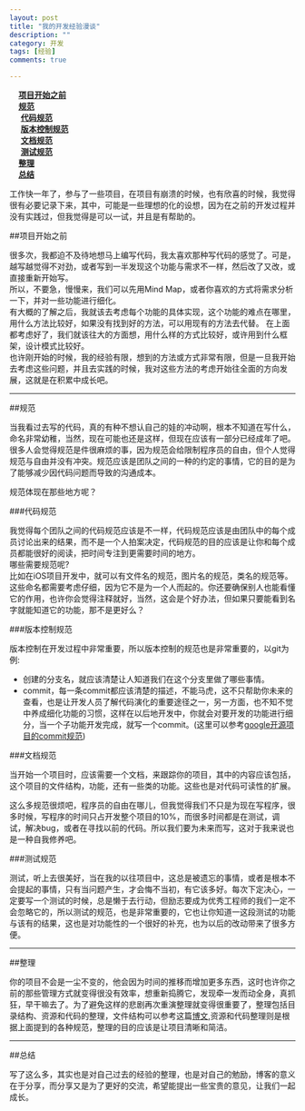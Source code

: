 ```yaml
---
layout: post  
title: "我的开发经验漫谈"  
description: ""  
category: 开发  
tags: [经验]
comments: true   

---
```


&nbsp;&nbsp;&nbsp;&nbsp;[**项目开始之前**](#begin)       
&nbsp;&nbsp;&nbsp;&nbsp;[**规范**](#specification)  
&nbsp;&nbsp;&nbsp;&nbsp;&nbsp;[**代码规范**](#code_specification)  
&nbsp;&nbsp;&nbsp;&nbsp;&nbsp;[**版本控制规范**](#version_specification)  
&nbsp;&nbsp;&nbsp;&nbsp;&nbsp;[**文档规范**](#document_specification)  
&nbsp;&nbsp;&nbsp;&nbsp;&nbsp;[**测试规范**](#test_specification)  
&nbsp;&nbsp;&nbsp;&nbsp;[**整理**](#tidy)  
&nbsp;&nbsp;&nbsp;&nbsp;[**总结**](#summary)  


工作快一年了，参与了一些项目，在项目有崩溃的时候，也有欣喜的时候，我觉得很有必要记录下来，其中，可能是一些理想的化的设想，因为在之前的开发过程并没有实践过，但我觉得是可以一试，并且是有帮助的。


<a id='begin' name='begin'> </a>

##项目开始之前

很多次，我都迫不及待地想马上编写代码，我太喜欢那种写代码的感觉了。可是，越写越觉得不对劲，或者写到一半发现这个功能与需求不一样，然后改了又改，或直接重新开始写。  
所以，不要急，慢慢来，我们可以先用Mind Map，或者你喜欢的方式将需求分析一下，并对一些功能进行细化。      
有大概的了解之后，我就该去考虑每个功能的具体实现，这个功能的难点在哪里，用什么方法比较好，如果没有找到好的方法，可以用现有的方法去代替。
在上面都考虑好了，我们就该往大的方面想，用什么样的方式比较好，或许用到什么框架，设计模式比较好。   
也许刚开始的时候，我的经验有限，想到的方法或方式非常有限，但是一旦我开始去考虑这些问题，并且去实践的时候，我对这些方法的考虑开始往全面的方向发展，这就是在积累中成长吧。

---

<a id='specification' name='specification'> </a>

##规范

当我看过去写的代码，真的有种不想认自己的娃的冲动啊，根本不知道在写什么，命名非常幼稚，当然，现在可能也还是这样，但现在应该有一部分已经成年了吧。很多人会觉得规范是件很麻烦的事，因为规范会给限制程序员的自由，但个人觉得规范与自由并没有冲突。规范应该是团队之间的一种的约定的事情，它的目的是为了能够减少因代码问题而导致的沟通成本。

规范体现在那些地方呢？

<a id='code_specification' name='code_specification'> </a>

###代码规范

我觉得每个团队之间的代码规范应该是不一样，代码规范应该是由团队中的每个成员讨论出来的结果，而不是一个人拍案决定，代码规范的目的应该是让你和每个成员都能很好的阅读，把时间专注到更需要时间的地方。   
哪些需要规范呢?  
比如在iOS项目开发中，就可以有文件名的规范，图片名的规范，类名的规范等。这些命名都需要考虑仔细，因为它不是为一个人而起的。你还要确保别人也能看懂它的作用，也许你会觉得注释就好，当然，这会是个好办法，但如果只要能看到名字就能知道它的功能，那不是更好么？

<a id='version_specification' name='version_specification'> </a>

###版本控制规范

版本控制在开发过程中非常重要，所以版本控制的规范也是非常重要的，以git为例:

- 创建的分支名，就应该清楚让人知道我们在这个分支里做了哪些事情。
- commit，每一条commit都应该清楚的描述，不能马虎，这不只帮助你未来的查看，也是让开发人员了解代码演化的重要途径之一，另一方面，也不知不觉中养成细化功能的习惯，这样在以后地开发中，你就会对要开发的功能进行细分，当一个子功能开发完成，就写一个commit。(这里可以参考[google开源项目的commit规范](https://docs.google.com/document/d/1QrDFcIiPjSLDn3EL15IJygNPiHORgU1_OOAqWjiDU5Y/edit))

<a id='document_specification' name='document_specification'> </a>

###文档规范

当开始一个项目时，应该需要一个文档，来跟踪你的项目，其中的内容应该包括，这个项目的文件结构，功能，还有一些类的功能。这些也是对代码可读性的扩展。

这么多规范很烦吧，程序员的自由在哪儿，但我觉得我们不只是为现在写程序，很多时候，写程序的时间只占开发整个项目的10%，而很多时间都是在测试，调试，解决bug，或者在寻找以前的代码。所以我们要为未来而写，这对于我来说也是一种自我修养吧。

<a id='test_specification' name='test_specification'> </a>

###测试规范

测试，听上去很美好，当在我的以往项目中，这总是被遗忘的事情，或者是根本不会提起的事情，只有当问题产生，才会悔不当初，有它该多好。每次下定决心，一定要写一个测试的时候，总是懒于去行动，但励志要成为优秀工程师的我们一定不会忽略它的，所以测试的规范，也是非常重要的，它也让你知道一这段测试的功能与该有的结果，这也是对功能性的一个很好的补充，也为以后的改动带来了很多方便。


----
<a id='tidy' name='tidy'> </a>

##整理

你的项目不会是一尘不变的，他会因为时间的推移而增加更多东西，这时也许你之前的那些管理方式就变得很没有效率，想重新捣腾它，发现牵一发而动全身，真抓狂，早干嘛去了。为了避免这样的悲剧再次重演整理就变得很重要了，整理包括目录结构、资源和代码的整理，文件结构可以参考这篇[博文](http://blog.jobbole.com/61083/),资源和代码整理则是根据上面提到的各种规范，整理的目的应该是让项目清晰和简洁。

----
<a id='summary' name='summary'> </a>

##总结

写了这么多，其实也是对自己过去的经验的整理，也是对自己的勉励，博客的意义在于分享，而分享又是为了更好的交流，希望能提出一些宝贵的意见，让我们一起成长。




